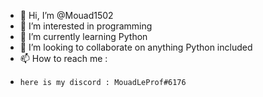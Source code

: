 - 👋 Hi, I’m @Mouad1502
- 👀 I’m interested in programming
- 🌱 I’m currently learning Python
- 💞️ I’m looking to collaborate on anything Python included
- 📫 How to reach me :
-     here is my discord : MouadLeProf#6176

<!---
Mouad1502/Mouad1502 is a ✨ special ✨ repository because its `README.md` (this file) appears on your GitHub profile.
You can click the Preview link to take a look at your changes.
--->
